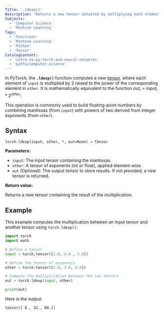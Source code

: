 ```yaml
---
Title: '.ldexp()'
Description: 'Returns a new tensor obtained by multiplying each element of the input tensor by a power of two.'
Subjects:
  - 'Computer Science'
  - 'Machine Learning'
Tags:
  - 'Functions'
  - 'Machine Learning'
  - 'Python'
  - 'Tensor'
CatalogContent:
  - 'intro-to-py-torch-and-neural-networks'
  - 'paths/computer-science'
---
```


In PyTorch, the **`.ldexp()`** function computes a new [tensor](https://www.codecademy.com/resources/docs/pytorch/tensors), where each element of `input` is multiplied by 2 raised to the power of the corresponding element in `other`. It is mathematically equivalent to the function $out_i = input_i * 2^{other_i}$.

This operation is commonly used to build floating-point numbers by combining mantissas (from `input`) with powers of two derived from integer exponents (from `other`).

## Syntax

```pseudo
torch.ldexp(input, other, *, out=None) → Tensor
```

**Parameters:**

- `input`: The input tensor containing the mantissas.
- `other`: A tensor of exponents (int or float), applied element-wise.
- `out` (Optional): The output tensor to store results. If not provided, a new tensor is returned.

**Return value:**

Returns a new tensor containing the result of the multiplication.

## Example

This example computes the multiplication between an input tensor and another tensor using `torch.ldexp()`:

```py
import torch
import math

# Define a tensor
input = torch.tensor([2.0, 4.0 , 5.0])

# Define the tensor of exponents
other = torch.tensor([2.0, 3.0, 4.0])

# Compute the multiplication between the two tensors
out = torch.ldexp(input, other)

print(out)
```

Here is the output:

```shell
tensor([ 8., 32., 80.])
```

